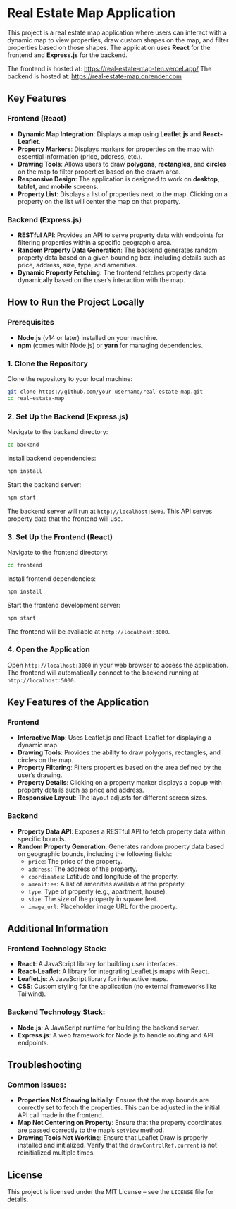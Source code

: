 # Real Estate Map Application

This project is a real estate map application where users can interact with a dynamic map to view properties, draw custom shapes on the map, and filter properties based on those shapes. The application uses **React** for the frontend and **Express.js** for the backend.

The frontend is hosted at: https://real-estate-map-ten.vercel.app/
The backend is hosted at: https://real-estate-map.onrender.com

## Key Features

### Frontend (React)

- **Dynamic Map Integration**: Displays a map using **Leaflet.js** and **React-Leaflet**.
- **Property Markers**: Displays markers for properties on the map with essential information (price, address, etc.).
- **Drawing Tools**: Allows users to draw **polygons**, **rectangles**, and **circles** on the map to filter properties based on the drawn area.
- **Responsive Design**: The application is designed to work on **desktop**, **tablet**, and **mobile** screens.
- **Property List**: Displays a list of properties next to the map. Clicking on a property on the list will center the map on that property.

### Backend (Express.js)

- **RESTful API**: Provides an API to serve property data with endpoints for filtering properties within a specific geographic area.
- **Random Property Data Generation**: The backend generates random property data based on a given bounding box, including details such as price, address, size, type, and amenities.
- **Dynamic Property Fetching**: The frontend fetches property data dynamically based on the user’s interaction with the map.

## How to Run the Project Locally

### Prerequisites

- **Node.js** (v14 or later) installed on your machine.
- **npm** (comes with Node.js) or **yarn** for managing dependencies.

### 1. Clone the Repository

Clone the repository to your local machine:

```bash
git clone https://github.com/your-username/real-estate-map.git
cd real-estate-map
```

### 2. Set Up the Backend (Express.js)

Navigate to the backend directory:

```bash
cd backend
```

Install backend dependencies:

```bash
npm install
```

Start the backend server:

```bash
npm start
```

The backend server will run at `http://localhost:5000`. This API serves property data that the frontend will use.

### 3. Set Up the Frontend (React)

Navigate to the frontend directory:

```bash
cd frontend
```

Install frontend dependencies:

```bash
npm install
```

Start the frontend development server:

```bash
npm start
```

The frontend will be available at `http://localhost:3000`.

### 4. Open the Application

Open `http://localhost:3000` in your web browser to access the application.
The frontend will automatically connect to the backend running at `http://localhost:5000`.

## Key Features of the Application

### Frontend

- **Interactive Map**: Uses Leaflet.js and React-Leaflet for displaying a dynamic map.
- **Drawing Tools**: Provides the ability to draw polygons, rectangles, and circles on the map.
- **Property Filtering**: Filters properties based on the area defined by the user’s drawing.
- **Property Details**: Clicking on a property marker displays a popup with property details such as price and address.
- **Responsive Layout**: The layout adjusts for different screen sizes.

### Backend

- **Property Data API**: Exposes a RESTful API to fetch property data within specific bounds.
- **Random Property Generation**: Generates random property data based on geographic bounds, including the following fields:
    - `price`: The price of the property.
    - `address`: The address of the property.
    - `coordinates`: Latitude and longitude of the property.
    - `amenities`: A list of amenities available at the property.
    - `type`: Type of property (e.g., apartment, house).
    - `size`: The size of the property in square feet.
    - `image_url`: Placeholder image URL for the property.

## Additional Information

### Frontend Technology Stack:

- **React**: A JavaScript library for building user interfaces.
- **React-Leaflet**: A library for integrating Leaflet.js maps with React.
- **Leaflet.js**: A JavaScript library for interactive maps.
- **CSS**: Custom styling for the application (no external frameworks like Tailwind).

### Backend Technology Stack:

- **Node.js**: A JavaScript runtime for building the backend server.
- **Express.js**: A web framework for Node.js to handle routing and API endpoints.

## Troubleshooting

### Common Issues:

- **Properties Not Showing Initially**: Ensure that the map bounds are correctly set to fetch the properties. This can be adjusted in the initial API call made in the frontend.
- **Map Not Centering on Property**: Ensure that the property coordinates are passed correctly to the map’s `setView` method.
- **Drawing Tools Not Working**: Ensure that Leaflet Draw is properly installed and initialized. Verify that the `drawControlRef.current` is not reinitialized multiple times.

## License

This project is licensed under the MIT License – see the `LICENSE` file for details.
```

